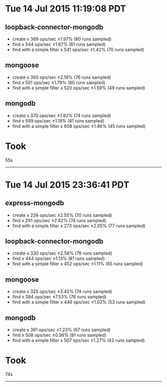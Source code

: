 # Tue 14 Jul 2015 11:19:08 PDT

## loopback-connector-mongodb
- create x 369 ops/sec ±1.97% (80 runs sampled)
- find x 544 ops/sec ±1.67% (81 runs sampled)
- find with a simple filter x 541 ops/sec ±1.42% (70 runs sampled)

## mongoose
 - create x 360 ops/sec ±2.19% (76 runs sampled)
 - find x 501 ops/sec ±1.79% (80 runs sampled)
 - find with a simple filter x 520 ops/sec ±1.59% (49 runs sampled)

## mongodb
- create x 370 ops/sec ±1.92% (74 runs sampled)
- find x 599 ops/sec ±1.19% (81 runs sampled)
- find with a simple filter x 608 ops/sec ±1.46% (45 runs sampled)

# Took
55s

---

# Tue 14 Jul 2015 23:36:41 PDT

## express-mongodb
- create x 226 ops/sec ±2.55% (70 runs sampled)
- find x 291 ops/sec ±2.82% (74 runs sampled)
- find with a simple filter x 273 ops/sec ±2.05% (77 runs sampled)

## loopback-connector-mongodb
- create x 330 ops/sec ±2.58% (76 runs sampled)
- find x 444 ops/sec ±1.13% (81 runs sampled)
- find with a simple filter x 452 ops/sec ±1.11% (65 runs sampled)

## mongoose
 - create x 325 ops/sec ±3.45% (74 runs sampled)
 - find x 384 ops/sec ±7.53% (76 runs sampled)
 - find with a simple filter x 446 ops/sec ±1.02% (53 runs sampled)

## mongodb
- create x 361 ops/sec ±1.23% (67 runs sampled)
- find x 508 ops/sec ±0.56% (81 runs sampled)
- find with a simple filter x 507 ops/sec ±1.27% (42 runs sampled)

# Took
74s

---

